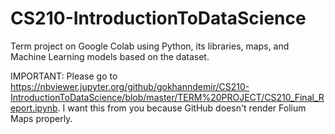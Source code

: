 # CS210-IntroductionToDataScience
Term project on Google Colab using Python, its libraries, maps, and Machine Learning models based on the dataset.

IMPORTANT: Please go to https://nbviewer.jupyter.org/github/gokhanndemir/CS210-IntroductionToDataScience/blob/master/TERM%20PROJECT/CS210_Final_Report.ipynb.
I want this from you because GitHub doesn't render Folium Maps properly.
